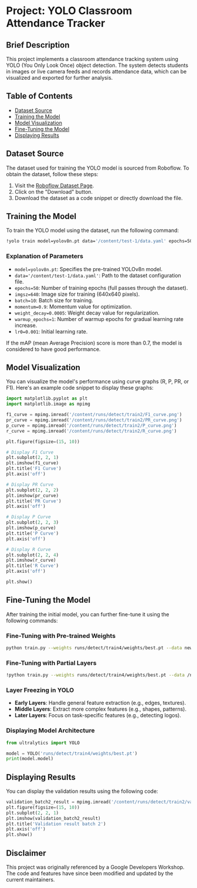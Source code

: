 # Project: YOLO Classroom Attendance Tracker

## Brief Description
This project implements a classroom attendance tracking system using YOLO (You Only Look Once) object detection. The system detects students in images or live camera feeds and records attendance data, which can be visualized and exported for further analysis.

## Table of Contents
- [Dataset Source](#dataset-source)
- [Training the Model](#training-the-model)
- [Model Visualization](#model-visualization)
- [Fine-Tuning the Model](#fine-tuning-the-model)
- [Displaying Results](#displaying-results)

## Dataset Source
The dataset used for training the YOLO model is sourced from Roboflow. To obtain the dataset, follow these steps:

1. Visit the [Roboflow Dataset Page](https://universe.roboflow.com/logo-bplam/test-dxiix-ckery/dataset/1).
2. Click on the "Download" button.
3. Download the dataset as a code snippet or directly download the file.

## Training the Model
To train the YOLO model using the dataset, run the following command:

```bash
!yolo train model=yolov8n.pt data='/content/test-1/data.yaml' epochs=50 imgsz=640 batch=10 momentum=0.9 weight_decay=0.0005 warmup_epochs=1 lr0=0.001
```
  
### Explanation of Parameters
- `model=yolov8n.pt`: Specifies the pre-trained YOLOv8n model.
- `data='/content/test-1/data.yaml'`: Path to the dataset configuration file.
- `epochs=50`: Number of training epochs (full passes through the dataset).
- `imgsz=640`: Image size for training (640x640 pixels).
- `batch=10`: Batch size for training.
- `momentum=0.9`: Momentum value for optimization.
- `weight_decay=0.0005`: Weight decay value for regularization.
- `warmup_epochs=1`: Number of warmup epochs for gradual learning rate increase.
- `lr0=0.001`: Initial learning rate.

If the mAP (mean Average Precision) score is more than 0.7, the model is considered to have good performance.

## Model Visualization
You can visualize the model's performance using curve graphs (R, P, PR, or F1). Here's an example code snippet to display these graphs:

```python
import matplotlib.pyplot as plt
import matplotlib.image as mpimg

f1_curve = mpimg.imread('/content/runs/detect/train2/F1_curve.png')
pr_curve = mpimg.imread('/content/runs/detect/train2/PR_curve.png')
p_curve = mpimg.imread('/content/runs/detect/train2/P_curve.png')
r_curve = mpimg.imread('/content/runs/detect/train2/R_curve.png')

plt.figure(figsize=(15, 10))

# Display F1 Curve
plt.subplot(2, 2, 1)
plt.imshow(f1_curve)
plt.title('F1 Curve')
plt.axis('off')

# Display PR Curve
plt.subplot(2, 2, 2)
plt.imshow(pr_curve)
plt.title('PR Curve')
plt.axis('off')

# Display P Curve
plt.subplot(2, 2, 3)
plt.imshow(p_curve)
plt.title('P Curve')
plt.axis('off')

# Display R Curve
plt.subplot(2, 2, 4)
plt.imshow(r_curve)
plt.title('R Curve')
plt.axis('off')

plt.show()
```

## Fine-Tuning the Model
After training the initial model, you can further fine-tune it using the following commands:

### Fine-Tuning with Pre-trained Weights
```bash
python train.py --weights runs/detect/train4/weights/best.pt --data new_data.yaml --epochs 20 --img 640
```

### Fine-Tuning with Partial Layers
```bash
!python train.py --weights runs/detect/train4/weights/best.pt --data /new_data.yaml --epochs 20 --img 640 --freeze 10
```

### Layer Freezing in YOLO
- **Early Layers**: Handle general feature extraction (e.g., edges, textures).
- **Middle Layers**: Extract more complex features (e.g., shapes, patterns).
- **Later Layers**: Focus on task-specific features (e.g., detecting logos).

### Displaying Model Architecture
```python
from ultralytics import YOLO

model = YOLO('runs/detect/train4/weights/best.pt')
print(model.model)
```

## Displaying Results
You can display the validation results using the following code:

```python
validation_batch2_result = mpimg.imread('/content/runs/detect/train2/val_batch1_pred.jpg')
plt.figure(figsize=(15, 10))
plt.subplot(2, 2, 1)
plt.imshow(validation_batch2_result)
plt.title('Validation result batch 2')
plt.axis('off')
plt.show()
```

## Disclaimer
This project was originally referenced by a Google Developers Workshop. The code and features have since been modified and updated by the current maintainers. 
```
